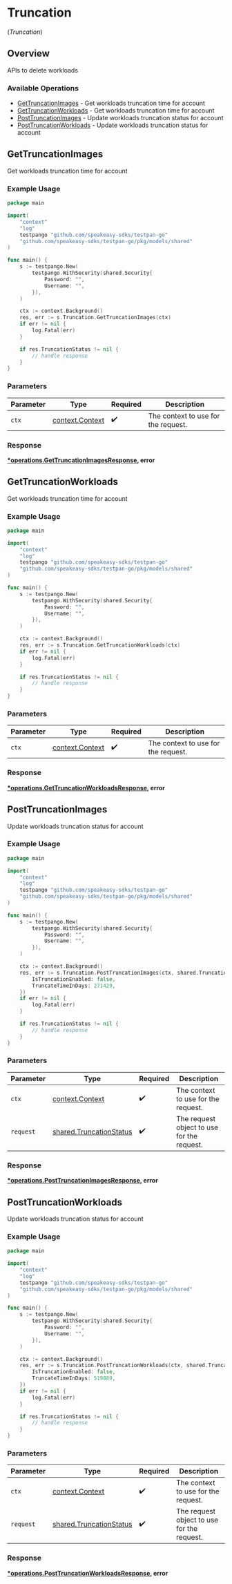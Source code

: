# Truncation
(*Truncation*)

## Overview

APIs to delete workloads

### Available Operations

* [GetTruncationImages](#gettruncationimages) - Get workloads truncation time for account
* [GetTruncationWorkloads](#gettruncationworkloads) - Get workloads truncation time for account
* [PostTruncationImages](#posttruncationimages) - Update workloads truncation status for account
* [PostTruncationWorkloads](#posttruncationworkloads) - Update workloads truncation status for account

## GetTruncationImages

Get workloads truncation time for account

### Example Usage

```go
package main

import(
	"context"
	"log"
	testpango "github.com/speakeasy-sdks/testpan-go"
	"github.com/speakeasy-sdks/testpan-go/pkg/models/shared"
)

func main() {
    s := testpango.New(
        testpango.WithSecurity(shared.Security{
            Password: "",
            Username: "",
        }),
    )

    ctx := context.Background()
    res, err := s.Truncation.GetTruncationImages(ctx)
    if err != nil {
        log.Fatal(err)
    }

    if res.TruncationStatus != nil {
        // handle response
    }
}
```

### Parameters

| Parameter                                             | Type                                                  | Required                                              | Description                                           |
| ----------------------------------------------------- | ----------------------------------------------------- | ----------------------------------------------------- | ----------------------------------------------------- |
| `ctx`                                                 | [context.Context](https://pkg.go.dev/context#Context) | :heavy_check_mark:                                    | The context to use for the request.                   |


### Response

**[*operations.GetTruncationImagesResponse](../../models/operations/gettruncationimagesresponse.md), error**


## GetTruncationWorkloads

Get workloads truncation time for account

### Example Usage

```go
package main

import(
	"context"
	"log"
	testpango "github.com/speakeasy-sdks/testpan-go"
	"github.com/speakeasy-sdks/testpan-go/pkg/models/shared"
)

func main() {
    s := testpango.New(
        testpango.WithSecurity(shared.Security{
            Password: "",
            Username: "",
        }),
    )

    ctx := context.Background()
    res, err := s.Truncation.GetTruncationWorkloads(ctx)
    if err != nil {
        log.Fatal(err)
    }

    if res.TruncationStatus != nil {
        // handle response
    }
}
```

### Parameters

| Parameter                                             | Type                                                  | Required                                              | Description                                           |
| ----------------------------------------------------- | ----------------------------------------------------- | ----------------------------------------------------- | ----------------------------------------------------- |
| `ctx`                                                 | [context.Context](https://pkg.go.dev/context#Context) | :heavy_check_mark:                                    | The context to use for the request.                   |


### Response

**[*operations.GetTruncationWorkloadsResponse](../../models/operations/gettruncationworkloadsresponse.md), error**


## PostTruncationImages

Update workloads truncation status for account

### Example Usage

```go
package main

import(
	"context"
	"log"
	testpango "github.com/speakeasy-sdks/testpan-go"
	"github.com/speakeasy-sdks/testpan-go/pkg/models/shared"
)

func main() {
    s := testpango.New(
        testpango.WithSecurity(shared.Security{
            Password: "",
            Username: "",
        }),
    )

    ctx := context.Background()
    res, err := s.Truncation.PostTruncationImages(ctx, shared.TruncationStatus{
        IsTruncationEnabled: false,
        TruncateTimeInDays: 271429,
    })
    if err != nil {
        log.Fatal(err)
    }

    if res.TruncationStatus != nil {
        // handle response
    }
}
```

### Parameters

| Parameter                                                          | Type                                                               | Required                                                           | Description                                                        |
| ------------------------------------------------------------------ | ------------------------------------------------------------------ | ------------------------------------------------------------------ | ------------------------------------------------------------------ |
| `ctx`                                                              | [context.Context](https://pkg.go.dev/context#Context)              | :heavy_check_mark:                                                 | The context to use for the request.                                |
| `request`                                                          | [shared.TruncationStatus](../../models/shared/truncationstatus.md) | :heavy_check_mark:                                                 | The request object to use for the request.                         |


### Response

**[*operations.PostTruncationImagesResponse](../../models/operations/posttruncationimagesresponse.md), error**


## PostTruncationWorkloads

Update workloads truncation status for account

### Example Usage

```go
package main

import(
	"context"
	"log"
	testpango "github.com/speakeasy-sdks/testpan-go"
	"github.com/speakeasy-sdks/testpan-go/pkg/models/shared"
)

func main() {
    s := testpango.New(
        testpango.WithSecurity(shared.Security{
            Password: "",
            Username: "",
        }),
    )

    ctx := context.Background()
    res, err := s.Truncation.PostTruncationWorkloads(ctx, shared.TruncationStatus{
        IsTruncationEnabled: false,
        TruncateTimeInDays: 519889,
    })
    if err != nil {
        log.Fatal(err)
    }

    if res.TruncationStatus != nil {
        // handle response
    }
}
```

### Parameters

| Parameter                                                          | Type                                                               | Required                                                           | Description                                                        |
| ------------------------------------------------------------------ | ------------------------------------------------------------------ | ------------------------------------------------------------------ | ------------------------------------------------------------------ |
| `ctx`                                                              | [context.Context](https://pkg.go.dev/context#Context)              | :heavy_check_mark:                                                 | The context to use for the request.                                |
| `request`                                                          | [shared.TruncationStatus](../../models/shared/truncationstatus.md) | :heavy_check_mark:                                                 | The request object to use for the request.                         |


### Response

**[*operations.PostTruncationWorkloadsResponse](../../models/operations/posttruncationworkloadsresponse.md), error**

